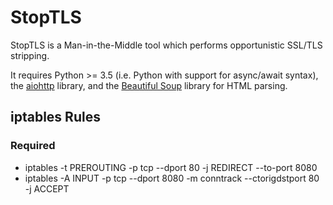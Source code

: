# StopTLS

StopTLS is a Man-in-the-Middle tool which performs opportunistic SSL/TLS stripping.

It requires Python >= 3.5 (i.e. Python with support for async/await syntax), the [aiohttp](https://aiohttp.readthedocs.io/en/stable/) library, and the [Beautiful Soup](https://www.crummy.com/software/BeautifulSoup/) library for HTML parsing.

## iptables Rules
### Required
* iptables -t PREROUTING -p tcp --dport 80 -j REDIRECT --to-port 8080
* iptables -A INPUT -p tcp --dport 8080 -m conntrack --ctorigdstport 80 -j ACCEPT
